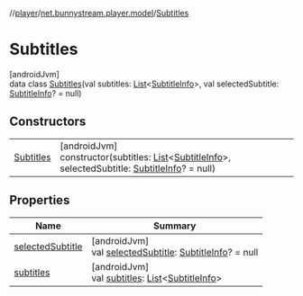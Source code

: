 //[player](../../../index.md)/[net.bunnystream.player.model](../index.md)/[Subtitles](index.md)

# Subtitles

[androidJvm]\
data class [Subtitles](index.md)(val subtitles: [List](https://kotlinlang.org/api/latest/jvm/stdlib/kotlin-stdlib/kotlin.collections/-list/index.html)&lt;[SubtitleInfo](../-subtitle-info/index.md)&gt;, val selectedSubtitle: [SubtitleInfo](../-subtitle-info/index.md)? = null)

## Constructors

| | |
|---|---|
| [Subtitles](-subtitles.md) | [androidJvm]<br>constructor(subtitles: [List](https://kotlinlang.org/api/latest/jvm/stdlib/kotlin-stdlib/kotlin.collections/-list/index.html)&lt;[SubtitleInfo](../-subtitle-info/index.md)&gt;, selectedSubtitle: [SubtitleInfo](../-subtitle-info/index.md)? = null) |

## Properties

| Name | Summary |
|---|---|
| [selectedSubtitle](selected-subtitle.md) | [androidJvm]<br>val [selectedSubtitle](selected-subtitle.md): [SubtitleInfo](../-subtitle-info/index.md)? = null |
| [subtitles](subtitles.md) | [androidJvm]<br>val [subtitles](subtitles.md): [List](https://kotlinlang.org/api/latest/jvm/stdlib/kotlin-stdlib/kotlin.collections/-list/index.html)&lt;[SubtitleInfo](../-subtitle-info/index.md)&gt; |
